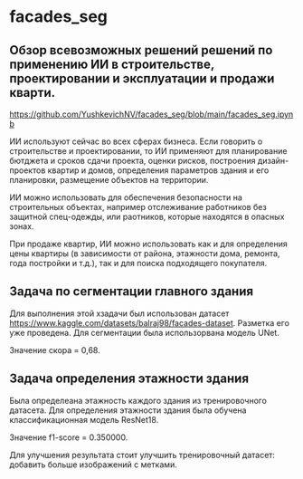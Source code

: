 # facades_seg
## Обзор всевозможных решений решений по применению ИИ в строительстве, проектировании и эксплуатации и продажи кварти.

https://github.com/YushkevichNV/facades_seg/blob/main/facades_seg.ipynb

ИИ используют сейчас во всех сферах бизнеса. Если говорить о строительстве и проектировании, то ИИ применяют для планирование бютджета и сроков сдачи проекта, оценки рисков, построения дизайн-проектов квартир и домов, определения параметров здания и его планировки, размещение объектов на территории. 

ИИ можно использовать для обеспечения безопасности на строительных объектах, например отслеживание работников без защитной спец-одежды, или раотников, которые находятся в опасных зонах.

При продаже квартир, ИИ можно использовать как и для определения цены квартиры (в зависимости от района, этажности дома, ремонта, года постройки и т.д.), так и для поиска подходящего покупателя.
## Задача по сегментации главного здания
Для выполнения этой хзадачи был использован датасет https://www.kaggle.com/datasets/balraj98/facades-dataset. Разметка его уже проведена. Для сегментации была использорвана модель UNet.

Значение скора = 0,68.
## Задача определения этажности здания
Была определеана этажность каждого здания из тренировочного датасета. Для определения этажности здания была обучена классификационная модель ResNet18.

Значение f1-score = 0.350000.

Для улучшения результата стоит улучшить тренировочный датасет: добавить больше изображений с метками.

